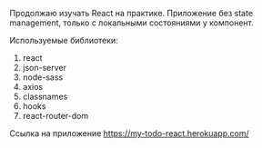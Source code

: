 Продолжаю изучать React на практике. Приложение без state management, только с локальными состояниями у компонент.

Используемые библиотеки:

1) react <br/> 
2) json-server <br/>
3) node-sass <br/>
4) axios <br/>
5) classnames <br/>
6) hooks <br/>
7) react-router-dom

Ссылка на приложение https://my-todo-react.herokuapp.com/
